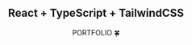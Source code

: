 <div align="center">
<h2>React + TypeScript + TailwindCSS</h2>
PORTFOLIO 🍀

<!-- ## 목차 -->
  <!-- - [개요](#개요) 
  - [게임 설명](#게임-설명)
  - [게임 플레이 방식](#게임-플레이-방식) -->

<!-- ## 개요 -->
<!-- - 프로젝트 이름: SosoVillage 🏠
- 프로젝트 지속기간: 2022.02-2022.06
- 개발 엔진 및 언어: Unity & C#
- 멤버: 팀 정현지(이정현, 김민정, 김민지) -->

<!-- ## 프로젝트 설명 -->
<!-- |![image](https://user-images.githubusercontent.com/66003567/216818254-18683c3f-af80-4009-b2cc-35bdee865f23.png)|![image](https://user-images.githubusercontent.com/66003567/216818272-8749569b-b217-4572-9738-32b0058459f4.png)|
|:---:|:---:|
|시작 화면|사용자 정보 화면| -->
